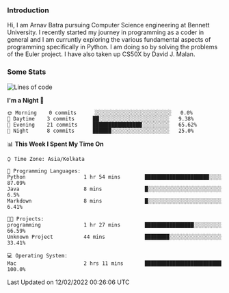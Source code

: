 ### Introduction
Hi, I am Arnav Batra pursuing Computer Science engineering at Bennett University. I recently started my journey in programming as a coder in general and I am curruntly exploring the various fundamental aspects of programming specifically in Python. 
I am doing so by solving the problems of the Euler project. 
I have also taken up CS50X by David J. Malan.

### Some Stats
<!--START_SECTION:waka-->
![Lines of code](https://img.shields.io/badge/From%20Hello%20World%20I%27ve%20Written-23%20Thousand%20lines%20of%20code-blue)

**I'm a Night 🦉** 

```text
🌞 Morning    0 commits      ░░░░░░░░░░░░░░░░░░░░░░░░░   0.0% 
🌆 Daytime    3 commits      ██░░░░░░░░░░░░░░░░░░░░░░░   9.38% 
🌃 Evening    21 commits     ████████████████░░░░░░░░░   65.62% 
🌙 Night      8 commits      ██████░░░░░░░░░░░░░░░░░░░   25.0%

```


📊 **This Week I Spent My Time On** 

```text
⌚︎ Time Zone: Asia/Kolkata

💬 Programming Languages: 
Python                   1 hr 54 mins        █████████████████████░░░░   87.09% 
Java                     8 mins              █░░░░░░░░░░░░░░░░░░░░░░░░   6.5% 
Markdown                 8 mins              █░░░░░░░░░░░░░░░░░░░░░░░░   6.41%

🐱‍💻 Projects: 
programming              1 hr 27 mins        ████████████████░░░░░░░░░   66.59% 
Unknown Project          44 mins             ████████░░░░░░░░░░░░░░░░░   33.41%

💻 Operating System: 
Mac                      2 hrs 11 mins       █████████████████████████   100.0%

```


 Last Updated on 12/02/2022 00:26:06 UTC
<!--END_SECTION:waka-->
